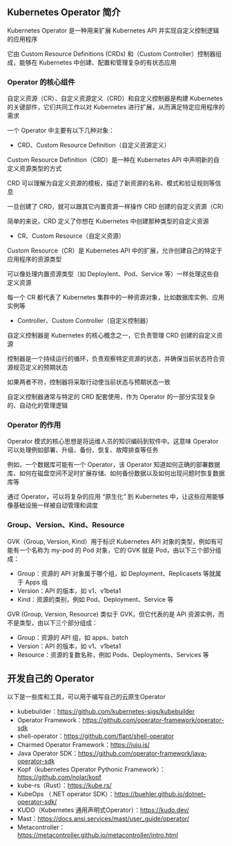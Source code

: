 ## Kubernetes Operator 简介

Kubernetes Operator 是一种用来扩展 Kubernetes API 并实现自定义控制逻辑的应用程序

它由 Custom Resource Definitions (CRDs) 和（Custom Controller）控制器组成，能够在 Kubernetes 中创建、配置和管理复杂的有状态应用

### Operator 的核心组件

自定义资源（CR）、自定义资源定义（CRD）和自定义控制器是构建 Kubernetes 的关键部件，它们共同工作以对 Kubernetes 进行扩展，从而满足特定应用程序的需求

一个 Operator 中主要有以下几种对象：

- CRD、Custom Resource Definition（自定义资源定义）

Custom Resource Definition（CRD）是一种在 Kubernetes API 中声明新的自定义资源类型的方式

CRD 可以理解为自定义资源的模板，描述了新资源的名称、模式和验证规则等信息

一旦创建了 CRD，就可以跟其它内置资源一样操作 CRD 创建的自定义资源（CR）

简单的来说，CRD 定义了你想在 Kubernetes 中创建那种类型的自定义资源

- CR、Custom Resource（自定义资源）

Custom Resource（CR）是 Kubernetes API 中的扩展，允许创建自己的特定于应用程序的资源类型

可以像处理内置资源类型（如 Deploylent、Pod、Service 等）一样处理这些自定义资源

每一个 CR 都代表了 Kubernetes 集群中的一种资源对象，比如数据库实例、应用实例等

- Controller、Custom Controller（自定义控制器）

自定义控制器是 Kubernetes 的核心概念之一，它负责管理 CRD 创建的自定义资源

控制器是一个持续运行的循环，负责观察特定资源的状态，并确保当前状态符合资源规范定义的预期状态

如果两者不符，控制器将采取行动使当前状态与预期状态一致

自定义控制器通常与特定的 CRD 配套使用，作为 Operator 的一部分实现复杂的、自动化的管理逻辑

### Operator 的作用

Operator 模式的核心思想是将运维人员的知识编码到软件中。这意味 Operator 可以处理例如部署、升级、备份、恢复、故障排查等任务

例如，一个数据库可能有一个 Operator，该 Operator 知道如何正确的部署数据库、如何在磁盘空间不足时扩展存储、如何备份数据以及如何出现问题时恢复数据库等

通过 Operator，可以将复杂的应用 “原生化” 到 Kubernetes 中，让这些应用能够像基础设施一样被自动管理和调度

### Group、Version、Kind、Resource

GVK（Group, Version, Kind）用于标识 Kubernetes API 对象的类型，例如有可能有一个名称为 my-pod 的 Pod 对象，它的 GVK 就是 Pod，由以下三个部分组成：

- Group：资源的 API 对象属于哪个组，如 Deployment、Replicasets 等就属于 Apps 组
- Version：API 的版本，如 v1、v1beta1
- Kind：资源的类别，例如 Pod、Deployment、Service 等

GVR (Group, Version, Resource) 类似于 GVK，但它代表的是 API 资源实例，而不是类型，由以下三个部分组成：

- Group：资源的 API 组，如 apps、batch
- Version：API 的版本，如 v1、v1beta1
- Resource：资源的复数名称，例如 Pods、Deployments、Services 等

## 开发自己的 Operator

以下是一些库和工具，可以用于编写自己的云原生Operator

- kubebuilder：https://github.com/kubernetes-sigs/kubebuilder
- Operator Framework：https://github.com/operator-framework/operator-sdk
- shell-operator：https://github.com/flant/shell-operator
- Charmed Operator Framework：https://juju.is/
- Java Operator SDK：https://github.com/operator-framework/java-operator-sdk
- Kopf（kubernetes Operator Pythonic Framework）：https://github.com/nolar/kopf
- kube-rs（Rust）：https://kube.rs/
- KubeOps （.NET operator SDK）：https://buehler.github.io/dotnet-operator-sdk/
- KUDO（Kubernetes 通用声明式Operator）：https://kudo.dev/
- Mast：https://docs.ansi.services/mast/user_guide/operator/
- Metacontroller：https://metacontroller.github.io/metacontroller/intro.html